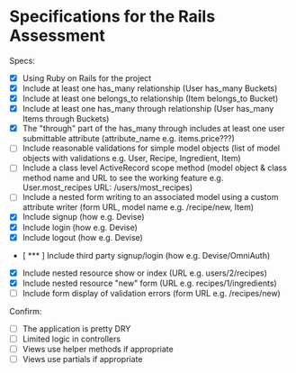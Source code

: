 # Specifications for the Rails Assessment

Specs:
- [x] Using Ruby on Rails for the project
- [x] Include at least one has_many relationship (User has_many Buckets)
- [x] Include at least one belongs_to relationship (Item belongs_to Bucket)
- [x] Include at least one has_many through relationship (User has_many Items through Buckets)
- [x] The "through" part of the has_many through includes at least one user submittable attribute (attribute_name e.g. items.price???)
- [ ] Include reasonable validations for simple model objects (list of model objects with validations e.g. User, Recipe, Ingredient, Item)
- [ ] Include a class level ActiveRecord scope method (model object & class method name and URL to see the working feature e.g. User.most_recipes URL: /users/most_recipes)
- [ ] Include a nested form writing to an associated model using a custom attribute writer (form URL, model name e.g. /recipe/new, Item)
- [x] Include signup (how e.g. Devise)
- [x] Include login (how e.g. Devise)
- [x] Include logout (how e.g. Devise)
- [ *** ] Include third party signup/login (how e.g. Devise/OmniAuth)
- [x] Include nested resource show or index (URL e.g. users/2/recipes)
- [x] Include nested resource "new" form (URL e.g. recipes/1/ingredients)
- [ ] Include form display of validation errors (form URL e.g. /recipes/new)

Confirm:
- [ ] The application is pretty DRY
- [ ] Limited logic in controllers
- [ ] Views use helper methods if appropriate
- [ ] Views use partials if appropriate
